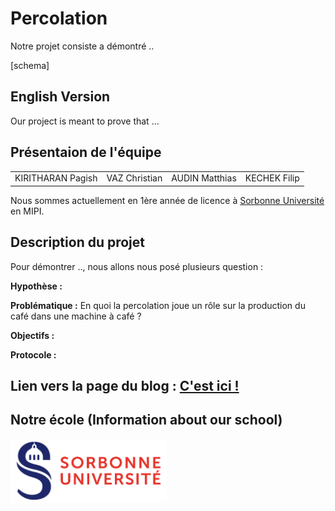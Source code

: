 # Percolation 

Notre projet consiste a démontré ..

[schema] 

## English Version 

Our project is meant to  prove that ...

## Présentaion de l'équipe

<table>
    <tr>
        <td>KIRITHARAN Pagish</td>
        <td>VAZ Christian</td>
        <td>AUDIN Matthias</td>
        <td>KECHEK Filip</td>
    </tr>
</table>


Nous sommes actuellement en 1ère année de licence à [Sorbonne Université](https://www.sorbonne-universite.fr/) en MIPI.

## Description du projet

Pour démontrer .., nous allons nous posé plusieurs question :

**Hypothèse :**

**Problématique :** En quoi la percolation joue un rôle sur la production du café dans une machine à café ?

**Objectifs :**

**Protocole :**


## Lien vers la page du blog : <a href="blog.html"> C'est ici ! </a>

## Notre école (Information about our school)

<a href = "https://www.sorbonne-universite.fr/">
 <img src="./image/logo_su.png" width="250">
</a>
